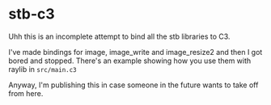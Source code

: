 # stb-c3

Uhh this is an incomplete attempt to bind all the stb libraries to C3.

I've made bindings for image, image_write and image_resize2 and then I got bored and stopped.
There's an example showing how you use them with raylib in `src/main.c3`

Anyway, I'm publishing this in case someone in the future wants to take off from here.
